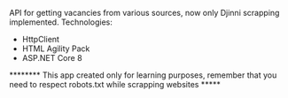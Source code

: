 API for getting vacancies from various sources, now only Djinni scrapping implemented.
Technologies:
 - HttpClient
 - HTML Agility Pack
 - ASP.NET Core 8

******** This app created only for learning purposes, remember that you need to respect robots.txt while scrapping websites ***** 

